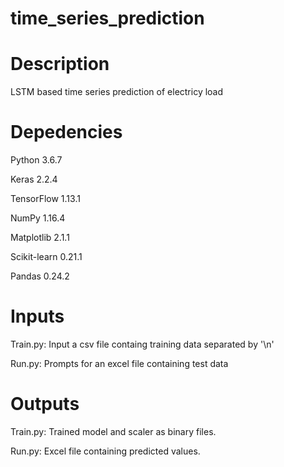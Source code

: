# time_series_prediction

# Description

LSTM based time series prediction of electricy load

# Depedencies

Python          3.6.7

Keras           2.2.4

TensorFlow      1.13.1

NumPy           1.16.4

Matplotlib      2.1.1

Scikit-learn    0.21.1

Pandas      0.24.2

# Inputs

Train.py: Input a csv file containg training data separated by '\n'

Run.py: Prompts for an excel file containing test data

# Outputs

Train.py: Trained model and scaler as binary files.

Run.py: Excel file containing predicted values.
